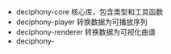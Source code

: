 + deciphony-core 核心库，包含类型和工具函数
+ deciphony-player 转换数据为可播放序列
+ deciphony-renderer 转换数据为可视化曲谱
+ deciphony-
